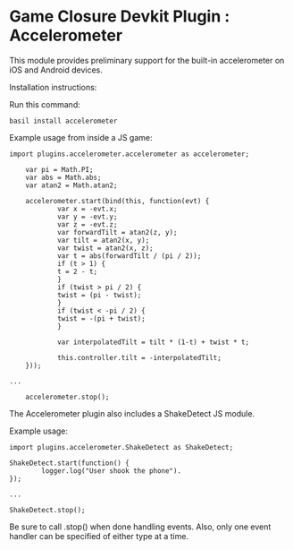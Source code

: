 # Game Closure Devkit Plugin : Accelerometer

This module provides preliminary support for the built-in accelerometer on iOS and Android devices.

Installation instructions:

Run this command:

~~~
basil install accelerometer
~~~

Example usage from inside a JS game:

~~~
import plugins.accelerometer.accelerometer as accelerometer;
~~~

~~~
	var pi = Math.PI;
	var abs = Math.abs;
	var atan2 = Math.atan2;

	accelerometer.start(bind(this, function(evt) {
			var x = -evt.x;
			var y = -evt.y;
			var z = -evt.z;
			var forwardTilt = atan2(z, y);
			var tilt = atan2(x, y);
			var twist = atan2(x, z);
			var t = abs(forwardTilt / (pi / 2));
			if (t > 1) {
			t = 2 - t;
			}
			if (twist > pi / 2) {
			twist = (pi - twist);
			}
			if (twist < -pi / 2) {
			twist = -(pi + twist);
			}

			var interpolatedTilt = tilt * (1-t) + twist * t;

			this.controller.tilt = -interpolatedTilt;
	}));

...

	accelerometer.stop();
~~~

The Accelerometer plugin also includes a ShakeDetect JS module.

Example usage:

~~~
import plugins.accelerometer.ShakeDetect as ShakeDetect;
~~~

~~~
ShakeDetect.start(function() {
		logger.log("User shook the phone").
});

...

ShakeDetect.stop();
~~~

Be sure to call .stop() when done handling events.  Also, only one event handler
can be specified of either type at a time.

